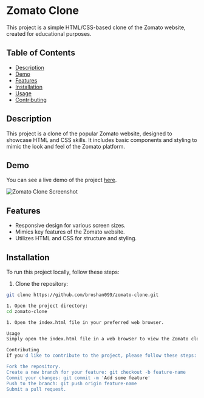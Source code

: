  # Zomato Clone

This project is a simple HTML/CSS-based clone of the Zomato website, created for educational purposes.

## Table of Contents

- [Description](#description)
- [Demo](#demo)
- [Features](#features)
- [Installation](#installation)
- [Usage](#usage)
- [Contributing](#contributing)

## Description

This project is a clone of the popular Zomato website, designed to showcase HTML and CSS skills. It includes basic components and styling to mimic the look and feel of the Zomato platform.

## Demo

You can see a live demo of the project [here](#https://broshan099.000webhostapp.com/).

![Zomato Clone Screenshot](screenshot.png)

## Features

- Responsive design for various screen sizes.
- Mimics key features of the Zomato website.
- Utilizes HTML and CSS for structure and styling.

## Installation

To run this project locally, follow these steps:

1. Clone the repository:

```bash
git clone https://github.com/broshan099/zomato-clone.git

1. Open the project directory:
cd zomato-clone

1. Open the index.html file in your preferred web browser.

Usage
Simply open the index.html file in a web browser to view the Zomato clone. Navigate through the pages to explore the layout and design.

Contributing
If you'd like to contribute to the project, please follow these steps:

Fork the repository.
Create a new branch for your feature: git checkout -b feature-name
Commit your changes: git commit -m 'Add some feature'
Push to the branch: git push origin feature-name
Submit a pull request.
